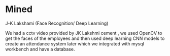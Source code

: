 # Mined
J-K Lakshami (Face Recognition/ Deep Learning)

We had a cctv video provided by JK Lakshmi cement , we used OpenCV to get the faces of the employees and then used deep learning CNN models to create an attendance system later which we integrated with mysql workbench and have a database. 
